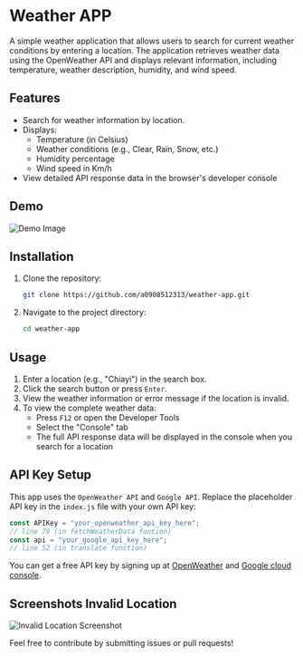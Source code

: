 # Weather APP

A simple weather application that allows users to search for current weather conditions by entering a location. The application retrieves weather data using the OpenWeather API and displays relevant information, including temperature, weather description, humidity, and wind speed.

## Features

-   Search for weather information by location.
-   Displays:
    -   Temperature (in Celsius)
    -   Weather conditions (e.g., Clear, Rain, Snow, etc.)
    -   Humidity percentage
    -   Wind speed in Km/h
-   View detailed API response data in the browser's developer console

## Demo

![Demo Image](screen-shot.png)

## Installation

1. Clone the repository:

    ```bash
    git clone https://github.com/a0908512313/weather-app.git
    ```

2. Navigate to the project directory:
    ```bash
    cd weather-app
    ```

## Usage

1. Enter a location (e.g., "Chiayi") in the search box.
2. Click the search button or press `Enter`.
3. View the weather information or error message if the location is invalid.
4. To view the complete weather data:
    - Press `F12` or open the Developer Tools
    - Select the "Console" tab
    - The full API response data will be displayed in the console when you search for a location

## API Key Setup

This app uses the `OpenWeather API` and `Google API`. Replace the placeholder API key in the `index.js` file with your own API key:

```javascript
const APIKey = "your_openweather_api_key_here";
// line 79 (in fetchWeatherData funtion)
const api = "your_google_api_key_here";
// line 52 (in translate function)
```

You can get a free API key by signing up at [OpenWeather](https://openweathermap.org/) and [Google cloud console](https://console.cloud.google.com/welcome?_gl=1*19n788i*_up*MQ..&gclid=CjwKCAiAzvC9BhADEiwAEhtlN2x6vZDFxHpqViXvoHwszHOYxT1J7qIIz84zkbDMgDiiDC9BMl70OhoCFmEQAvD_BwE&gclsrc=aw.ds&hl=zh-tw&inv=1&invt=AbqeHw&project=weather-app-translate).

## Screenshots Invalid Location

![Invalid Location Screenshot](images/404.png)

Feel free to contribute by submitting issues or pull requests!

